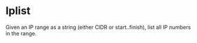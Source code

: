 Iplist
======

Given an IP range as a string (either CIDR or start..finish), list all IP numbers in the range.
